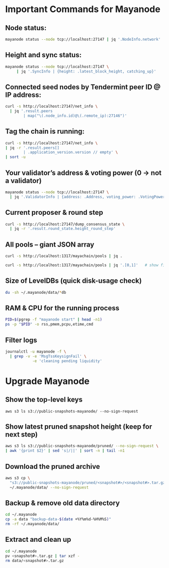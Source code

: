 # Important Commands for Mayanode
## Node status:  
```bash
mayanode status --node tcp://localhost:27147 | jq '.NodeInfo.network'
```

## Height and sync status:
```bash
mayanode status --node tcp://localhost:27147 \
     | jq '.SyncInfo | {height: .latest_block_height, catching_up}'
```

## Connected seed nodes by Tendermint peer ID @ IP address:
```bash
curl -s http://localhost:27147/net_info \
  | jq '.result.peers
        | map("\(.node_info.id)@\(.remote_ip):27146")'
```

## Tag the chain is running:
```bash
curl -s http://localhost:27147/net_info \
| jq -r '.result.peers[]
        | .application_version.version // empty' \
| sort -u
```

## Your validator’s address & voting power (0 → not a validator)
```bash
mayanode status --node tcp://localhost:27147 \
  | jq '.ValidatorInfo | {address: .Address, voting_power: .VotingPower|tonumber}'
```

## Current proposer & round step
```bash
curl -s http://localhost:27147/dump_consensus_state \
  | jq -r '.result.round_state.height_round_step'
```
## All pools – giant JSON array

```bash
curl -s http://localhost:1317/mayachain/pools | jq .
```
```bash
curl -s http://localhost:1317/mayachain/pools | jq '.[0,1]'   # show first 2 entries
```

## Size of LevelDBs (quick disk-usage check)
```bash
du -sh ~/.mayanode/data/*db
```

## RAM & CPU for the running process
```bash
PID=$(pgrep -f "mayanode start" | head -n1)
ps -p "$PID" -o rss,pmem,pcpu,etime,cmd

```
## Filter logs
```bash
journalctl -u mayanode -f \
  | grep -v -e 'MsgTssKeysignFail' \
            -e 'cleaning pending liquidity'
````

# Upgrade Mayanode

## Show the top-level keys
`aws s3 ls s3://public-snapshots-mayanode/ --no-sign-request`

## Show latest pruned snapshot height (keep for next step)
```bash
aws s3 ls s3://public-snapshots-mayanode/pruned/ --no-sign-request \
| awk '{print $2}' | sed 's|/||' | sort -n | tail -n1

```

## Download the pruned archive
```bash
aws s3 cp \
  "s3://public-snapshots-mayanode/pruned/<snapshot#>/<snapshot#>.tar.gz" \
  ~/.mayanode/data/ --no-sign-request

```

## Backup & remove old data directory
```bash
cd ~/.mayanode
cp -a data "backup-data-$(date +%Y%m%d-%H%M%S)"
rm -rf ~/.mayanode/data/
```

## Extract and clean up
```bash
cd ~/.mayanode
pv <snapshot#>.tar.gz | tar xzf -
rm data/<snapshot#>.tar.gz

```
